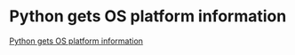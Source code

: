 # Python gets OS platform information
[Python gets OS platform information](https://aiwithcloud.com/?p=1673)